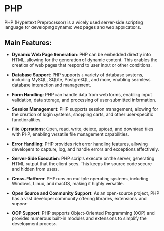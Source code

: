 # PHP

PHP (Hypertext Preprocessor) is a widely used server-side scripting language for developing dynamic web pages and web applications.

## Main Features:

- **Dynamic Web Page Generation**: PHP can be embedded directly into HTML, allowing for the generation of dynamic content. This enables the creation of web pages that respond to user input or other conditions.

- **Database Support**: PHP supports a variety of database systems, including MySQL, SQLite, PostgreSQL, and more, enabling seamless database interaction and management.

- **Form Handling**: PHP can handle data from web forms, enabling input validation, data storage, and processing of user-submitted information.

- **Session Management**: PHP supports session management, allowing for the creation of login systems, shopping carts, and other user-specific functionalities.

- **File Operations**: Open, read, write, delete, upload, and download files with PHP, enabling versatile file management capabilities.

- **Error Handling**: PHP provides rich error handling features, allowing developers to capture, log, and handle errors and exceptions effectively.

- **Server-Side Execution**: PHP scripts execute on the server, generating HTML output that the client sees. This keeps the source code secure and hidden from users.

- **Cross-Platform**: PHP runs on multiple operating systems, including Windows, Linux, and macOS, making it highly versatile.

- **Open Source and Community Support**: As an open-source project, PHP has a vast developer community offering libraries, extensions, and support.

- **OOP Support**: PHP supports Object-Oriented Programming (OOP) and provides numerous built-in modules and extensions to simplify the development process.

